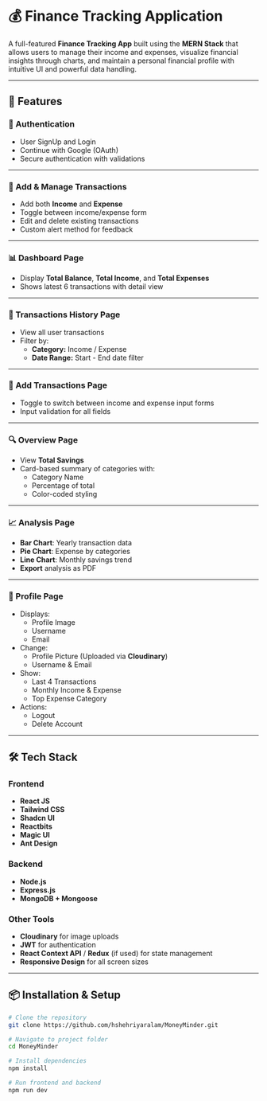 # 💰 Finance Tracking Application

A full-featured **Finance Tracking App** built using the **MERN Stack** that allows users to manage their income and expenses, visualize financial insights through charts, and maintain a personal financial profile with intuitive UI and powerful data handling.

---

## 🚀 Features

### 🔐 Authentication
- User SignUp and Login
- Continue with Google (OAuth)
- Secure authentication with validations

---

### 🧾 Add & Manage Transactions
- Add both **Income** and **Expense**
- Toggle between income/expense form
- Edit and delete existing transactions
- Custom alert method for feedback

---

### 📊 Dashboard Page
- Display **Total Balance**, **Total Income**, and **Total Expenses**
- Shows latest 6 transactions with detail view

---

### 📄 Transactions History Page
- View all user transactions
- Filter by:
  - **Category:** Income / Expense
  - **Date Range:** Start - End date filter

---

### 📁 Add Transactions Page
- Toggle to switch between income and expense input forms
- Input validation for all fields

---

### 🔍 Overview Page
- View **Total Savings**
- Card-based summary of categories with:
  - Category Name
  - Percentage of total
  - Color-coded styling

---

### 📈 Analysis Page
- **Bar Chart**: Yearly transaction data
- **Pie Chart**: Expense by categories
- **Line Chart**: Monthly savings trend
- **Export** analysis as PDF

---

### 👤 Profile Page
- Displays:
  - Profile Image
  - Username
  - Email
- Change:
  - Profile Picture (Uploaded via **Cloudinary**)
  - Username & Email
- Show:
  - Last 4 Transactions
  - Monthly Income & Expense
  - Top Expense Category
- Actions:
  - Logout
  - Delete Account

---

## 🛠️ Tech Stack

### Frontend
- **React JS**
- **Tailwind CSS**
- **Shadcn UI**
- **Reactbits**
- **Magic UI**
- **Ant Design**

### Backend
- **Node.js**
- **Express.js**
- **MongoDB + Mongoose**

### Other Tools
- **Cloudinary** for image uploads
- **JWT** for authentication
- **React Context API** / **Redux** (if used) for state management
- **Responsive Design** for all screen sizes

---

## 📦 Installation & Setup

```bash
# Clone the repository
git clone https://github.com/hshehriyaralam/MoneyMinder.git

# Navigate to project folder
cd MoneyMinder

# Install dependencies
npm install

# Run frontend and backend
npm run dev
